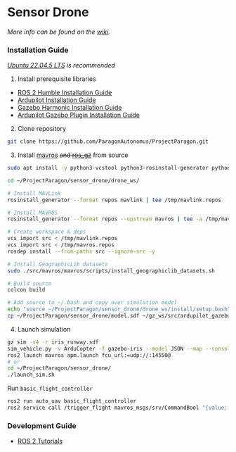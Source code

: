 # Sensor Drone
*More info can be found on the [wiki](https://github.com/ParagonAutonomus/ProjectParagon/wiki/Sensor-Drone).*

### Installation Guide
*[Ubuntu 22.04.5 LTS](https://mirror.pilotfiber.com/ubuntu-iso/22.04.5/) is recommended*
1. Install prerequisite libraries
- [ROS 2 Humble Installation Guide](https://docs.ros.org/en/humble/Installation/Ubuntu-Install-Debs.html)
- [Ardupilot Installation Guide](https://ardupilot.org/dev/docs/building-setup-linux.html#building-setup-linux)
- [Gazebo Harmonic Installation Guide](https://gazebosim.org/docs/harmonic/install/)
- [Ardupilot Gazebo Plugin Installation Guide](https://ardupilot.org/dev/docs/sitl-with-gazebo.html)

2. Clone repository
``` bash
git clone https://github.com/ParagonAutonomus/ProjectParagon.git
```

3. Install [mavros](https://github.com/mavlink/mavros/tree/ros2/mavros) ~~and [ros_gz](https://github.com/gazebosim/ros_gz)~~ from source
``` bash
sudo apt install -y python3-vcstool python3-rosinstall-generator python3-osrf-pycommon

cd ~/ProjectParagon/sensor_drone/drone_ws/

# Install MAVLink
rosinstall_generator --format repos mavlink | tee /tmp/mavlink.repos

# Install MAVROS
rosinstall_generator --format repos --upstream mavros | tee -a /tmp/mavros.repos

# Create workspace & deps
vcs import src < /tmp/mavlink.repos
vcs import src < /tmp/mavros.repos
rosdep install --from-paths src --ignore-src -y

# Install GeographicLib datasets
sudo ./src/mavros/mavros/scripts/install_geographiclib_datasets.sh

# Build source
colcon build

# Add source to ~/.bash and copy over simulation model
echo "source ~/ProjectParagon/sensor_drone/drone_ws/install/setup.bash" >> ~/.bashrc
cp ~/ProjectParagon/sensor_drone/model.sdf ~/gz_ws/src/ardupilot_gazebo/models/iris_with_standoffs/
```

4. Launch simulation
``` bash
gz sim -v4 -r iris_runway.sdf
sim_vehicle.py -v ArduCopter -f gazebo-iris --model JSON --map --console
ros2 launch mavros apm.launch fcu_url:=udp://:14550@
# or
cd ~/ProjectParagon/sensor_drone/
./launch_sim.sh
```

Run `basic_flight_controller`
``` bash
ros2 run auto_uav basic_flight_controller
ros2 service call /trigger_flight mavros_msgs/srv/CommandBool "{value: true}"
```

### Development Guide
- [ROS 2 Tutorials](https://docs.ros.org/en/humble/Tutorials/Beginner-Client-Libraries.html)
